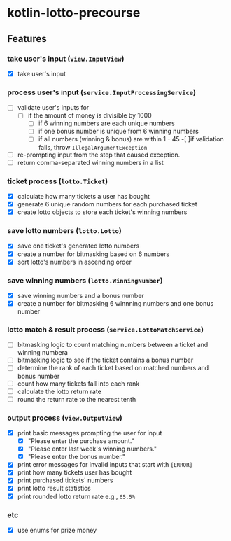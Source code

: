 # kotlin-lotto-precourse

## Features
### take user's input (`view.InputView`)
-[X] take user's input 
### process user's input (`service.InputProcessingService`)
-[ ] validate user's inputs for
  -[ ] if the amount of money is divisible by 1000
    -[ ] if 6 winning numbers are each unique numbers
    -[ ] if one bonus number is unique from 6 winning numbers
    -[ ] if all numbers (winning & bonus) are within 1 - 45
-[ ]if validation fails, throw `IllegalArgumentException`
-[ ] re-prompting input from the step that caused exception.
-[ ] return comma-separated winning numbers in a list
### ticket process (`lotto.Ticket`)
-[X] calculate how many tickets a user has bought
-[X] generate 6 unique random numbers for each purchased ticket
-[X] create lotto objects to store each ticket's winning numbers
### save lotto numbers (`lotto.Lotto`)
-[X] save one ticket's generated lotto numbers
-[X] create a number for bitmasking based on 6 numbers
-[X] sort lotto's numbers in ascending order
### save winning numbers (`lotto.WinningNumber`)
-[X] save winning numbers and a bonus number
-[X] create a number for bitmasking 6 winnning numbers and one bonus number
### lotto match & result process (`service.LottoMatchService`)
-[ ] bitmasking logic to count matching numbers between a ticket and winning numbera
-[ ] bitmasking logic to see if the ticket contains a bonus number
-[ ] determine the rank of each ticket based on matched numbers and bonus number
-[ ] count how many tickets fall into each rank
-[ ] calculate the lotto return rate
-[ ] round the return rate to the nearest tenth
### output process (`view.OutputView`)
-[X] print basic messages prompting the user for input
    -[X] "Please enter the purchase amount."
    -[X] "Please enter last week's winning numbers."
    -[X] "Please enter the bonus number."
-[X] print error messages for invalid inputs that start with `[ERROR]`
-[X] print how many tickets user has bought
-[X] print purchased tickets' numbers
-[X] print lotto result statistics
-[X] print rounded lotto return rate e.g., `65.5%`
### etc
-[X] use enums for prize money